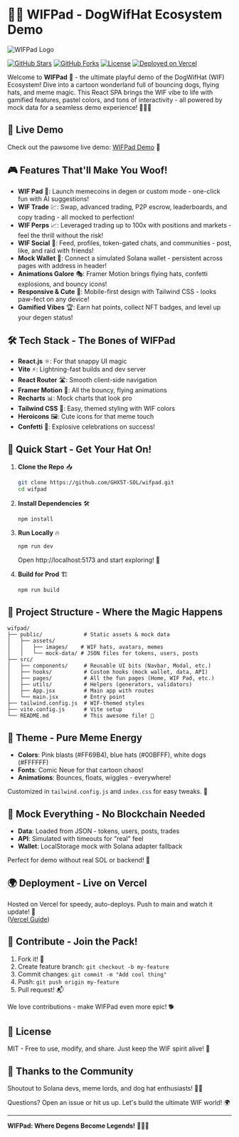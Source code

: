 # 🐶🎩 WIFPad - DogWifHat Ecosystem Demo

![WIFPad Logo](https://i.ibb.co/8LkpDRtg/wif.png)

[![GitHub Stars](https://img.shields.io/github/stars/GHX5T-SOL/wifpad?style=social)](https://github.com/GHX5T-SOL/wifpad)
[![GitHub Forks](https://img.shields.io/github/forks/GHX5T-SOL/wifpad?style=social)](https://github.com/GHX5T-SOL/wifpad/fork)
[![License](https://img.shields.io/badge/license-MIT-blue.svg)](LICENSE)
[![Deployed on Vercel](https://img.shields.io/badge/deployed%20on-Vercel-black.svg)](https://vercel.com)

Welcome to **WIFPad** 🚀 - the ultimate playful demo of the DogWifHat (WIF) Ecosystem! Dive into a cartoon wonderland full of bouncing dogs, flying hats, and meme magic. This React SPA brings the WIF vibe to life with gamified features, pastel colors, and tons of interactivity - all powered by mock data for a seamless demo experience! 🐕‍🦺✨

## 🌟 Live Demo

Check out the pawsome live demo: [WIFPad Demo](https://wifpad-demo.vercel.app) 🎉

## 🎮 Features That'll Make You Woof!

- **WIF Pad** 🛫: Launch memecoins in degen or custom mode - one-click fun with AI suggestions!
- **WIF Trade** 💹: Swap, advanced trading, P2P escrow, leaderboards, and copy trading - all mocked to perfection!
- **WIF Perps** 📈: Leveraged trading up to 100x with positions and markets - feel the thrill without the risk!
- **WIF Social** 👥: Feed, profiles, token-gated chats, and communities - post, like, and raid with friends!
- **Mock Wallet** 🔑: Connect a simulated Solana wallet - persistent across pages with address in header!
- **Animations Galore** 🎭: Framer Motion brings flying hats, confetti explosions, and bouncy icons!
- **Responsive & Cute** 📱: Mobile-first design with Tailwind CSS - looks paw-fect on any device!
- **Gamified Vibes** 🏆: Earn hat points, collect NFT badges, and level up your degen status!

## 🛠 Tech Stack - The Bones of WIFPad

- **React.js** ⚛️: For that snappy UI magic
- **Vite** ⚡: Lightning-fast builds and dev server
- **React Router** 🛣️: Smooth client-side navigation
- **Framer Motion** 🎥: All the bouncy, flying animations
- **Recharts** 📊: Mock charts that look pro
- **Tailwind CSS** 🎨: Easy, themed styling with WIF colors
- **Heroicons** 🖼️: Cute icons for that meme touch
- **Confetti** 🎊: Explosive celebrations on success!

## 🚀 Quick Start - Get Your Hat On!

1. **Clone the Repo** 📥  
   ```bash
   git clone https://github.com/GHX5T-SOL/wifpad.git
   cd wifpad
   ```

2. **Install Dependencies** 🛠️  
   ```bash
   npm install
   ```

3. **Run Locally** 🔥  
   ```bash
   npm run dev
   ```
   Open http://localhost:5173 and start exploring! 🐶

4. **Build for Prod** 🏗️  
   ```bash
   npm run build
   ```

## 📂 Project Structure - Where the Magic Happens

```
wifpad/
├── public/             # Static assets & mock data
│   ├── assets/
│   │   ├── images/    # WIF hats, avatars, memes
│   │   └── mock-data/ # JSON files for tokens, users, posts
├── src/
│   ├── components/     # Reusable UI bits (Navbar, Modal, etc.)
│   ├── hooks/          # Custom hooks (mock wallet, data, API)
│   ├── pages/          # All the fun pages (Home, WIF Pad, etc.)
│   ├── utils/          # Helpers (generators, validators)
│   ├── App.jsx         # Main app with routes
│   └── main.jsx        # Entry point
├── tailwind.config.js  # WIF-themed styles
├── vite.config.js      # Vite setup
└── README.md           # This awesome file! 📖
```

## 🎨 Theme - Pure Meme Energy

- **Colors**: Pink blasts (#FF69B4), blue hats (#00BFFF), white dogs (#FFFFFF)
- **Fonts**: Comic Neue for that cartoon chaos!
- **Animations**: Bounces, floats, wiggles - everywhere!

Customized in `tailwind.config.js` and `index.css` for easy tweaks. 🌈

## 🔧 Mock Everything - No Blockchain Needed

- **Data**: Loaded from JSON - tokens, users, posts, trades
- **API**: Simulated with timeouts for "real" feel
- **Wallet**: LocalStorage mock with Solana adapter fallback

Perfect for demo without real SOL or backend! 💸

## 🌍 Deployment - Live on Vercel

Hosted on Vercel for speedy, auto-deploys. Push to main and watch it update! 🚀  
([Vercel Guide](https://vercel.com/guides/deploying-react-with-vercel))

## 🤝 Contribute - Join the Pack!

1. Fork it! 🍴
2. Create feature branch: `git checkout -b my-feature`
3. Commit changes: `git commit -m "Add cool thing"`
4. Push: `git push origin my-feature`
5. Pull request! 📬

We love contributions - make WIFPad even more epic! 🐕

## 📜 License

MIT - Free to use, modify, and share. Just keep the WIF spirit alive! 📄

## 🙌 Thanks to the Community

Shoutout to Solana devs, meme lords, and dog hat enthusiasts! 🐶🎩

Questions? Open an issue or hit us up. Let's build the ultimate WIF world! 🌍

---

**WIFPad: Where Degens Become Legends!** 🚀🐕‍🦺
